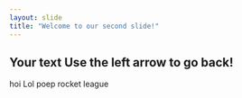 ```yaml
---
layout: slide
title: "Welcome to our second slide!"
---
```

Your text
Use the left arrow to go back!
---
hoi
Lol
poep
rocket
league
